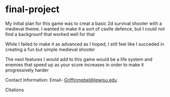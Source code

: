 # final-project
My initial plan for this game was to creat a basic 2d survival shooter with a medieval theme. I wanted to make it a sort of castle defence, but I could not find a backgrounf that worked well for that

While I failed to make it as advanced as I hoped, I still feel like I succeded in creating a fun but simple medieval shooter

The next features I would add to this game would be a life system and enemies that speed up as your score increases in order to make it progressively harder

Contact Information: Email- Griffinmebel@lewisu.edu

Citations

